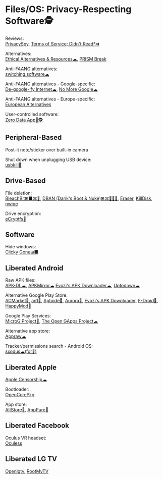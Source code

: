 # Files/OS: Privacy-Respecting Software🕵️

Reviews:  
[PrivacySpy](https://privacyspy.org/),
[Terms of Service; Didn't Read*⇉](https://tosdr.org/)

Alternatives:  
[Ethical Alternatives & Resources☁](https://ethical.net/resources/),
[PRISM Break](https://prism-break.org/en/)

Anti-FAANG alternatives:  
[switching.software☁](https://switching.software/)

Anti-FAANG alternatives - Google-specific:  
[De-google-ify Internet☁](https://degooglisons-internet.org/),
[No More Google☁](https://nomoregoogle.com/)

Anti-FAANG alternatives - Europe-specific:  
[European Alternatives](https://european-alternatives.eu/)

User-controlled software:  
[Zero Data App💾🕵️](https://0data.app/)

## Peripheral-Based

Post-it note/sticker over built-in camera

Shut down when unplugging USB device:  
[usbkill🐧](https://github.com/hephaest0s/usbkill)

## Drive-Based

File deletion:  
[BleachBit⊞■⌘🐧](https://www.bleachbit.org/),
[DBAN (Darik's Boot & Nuke)⊞⌘🐧🍎🤖](https://dban.org/),
[Eraser](https://eraser.heidi.ie/),
[KillDisk](https://www.killdisk.com/),
[nwipe](https://github.com/martijnvanbrummelen/nwipe/)

Drive encryption:  
[eCryptfs🐧](https://www.ecryptfs.org/)

## Software

Hide windows:  
[Clicky Gone⊞■](http://clickygone.sourceforge.net/)

## Liberated Android

Raw APK files:  
[APK-DL☁](https://apk-dl.com/),
[APKMirror☁](https://www.apkmirror.com/)
[Evozi's APK Downloader☁](https://apps.evozi.com/apk-downloader/),
[Uptodown☁](https://www.uptodown.com/)

Alternative Google Play Store:  
[ACMarket🤖](https://acmarket.net/),
[an1🤖](https://an1.com/),
[Aptoide🤖](https://en.aptoide.com/),
[Aurora🤖](https://auroraoss.com/),
[Evozi's APK Downloader](https://apps.evozi.com/apk-downloader/),
[F-Droid🤖](https://f-droid.org/),
[HappyMod🤖](https://www.happymodapk.net/)

Google Play Services:  
[MicroG Project🤖](https://microg.org/),
[The Open GApps Project☁](https://opengapps.org/)

Alternative app store:  
[Appraw☁](https://appraw.com/)

Tracker/permissions search - Android OS:  
[εxodus☁(for🤖)](https://reports.exodus-privacy.eu.org/en/)

## Liberated Apple

[Apple Censorship☁](https://applecensorship.com/)

Bootloader:  
[OpenCorePkg](https://github.com/acidanthera/OpenCorePkg)

App store:  
[AltStore🍎](https://github.com/rileytestut/AltStore),
[AppPure🍎](https://iphone.apkpure.com/)

## Liberated Facebook

Oculus VR headset:  
[Oculess](https://github.com/basti564/Oculess)

## Liberated LG TV

[Openlgtv](https://openlgtv.github.io/),
[RootMyTV](https://github.com/RootMyTV/RootMyTV.github.io)

